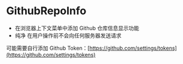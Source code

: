 # GithubRepoInfo

- 在浏览器上下文菜单中添加 Github 仓库信息显示功能
- 纯净 在用户操作前不会向任何服务器发送请求

可能需要自行添加 Github Token：[https://github.com/settings/tokens](https://github.com/settings/tokens)